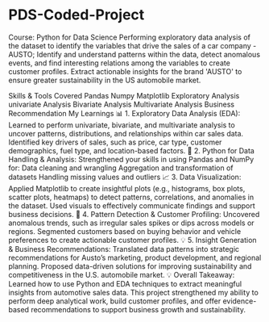 # PDS-Coded-Project
Course: Python for Data Science
Performing exploratory data analysis of the dataset to identify the variables that drive the sales of a car company - AUSTO; Identify and understand patterns within the data, detect anomalous events, and find interesting relations among the variables to create customer profiles. Extract actionable insights for the brand 'AUSTO' to ensure greater sustainability in the US automobile market.

Skills & Tools Covered
Pandas
Numpy
Matplotlib
Exploratory Analysis
univariate Analysis
Bivariate Analysis
Multivariate Analysis
Business Recommendation
My Learnings
📊 1. Exploratory Data Analysis (EDA): Learned to perform univariate, bivariate, and multivariate analysis to uncover patterns, distributions, and relationships within car sales data. Identified key drivers of sales, such as price, car type, customer demographics, fuel type, and location-based factors. 🧮 2. Python for Data Handling & Analysis: Strengthened your skills in using Pandas and NumPy for: Data cleaning and wrangling Aggregation and transformation of datasets Handling missing values and outliers 📈 3. Data Visualization: Applied Matplotlib to create insightful plots (e.g., histograms, box plots, scatter plots, heatmaps) to detect patterns, correlations, and anomalies in the dataset. Used visuals to effectively communicate findings and support business decisions. 🧠 4. Pattern Detection & Customer Profiling: Uncovered anomalous trends, such as irregular sales spikes or dips across models or regions. Segmented customers based on buying behavior and vehicle preferences to create actionable customer profiles. 💡 5. Insight Generation & Business Recommendations: Translated data patterns into strategic recommendations for Austo’s marketing, product development, and regional planning. Proposed data-driven solutions for improving sustainability and competitiveness in the U.S. automobile market. 💡 Overall Takeaway: Learned how to use Python and EDA techniques to extract meaningful insights from automotive sales data. This project strengthened my ability to perform deep analytical work, build customer profiles, and offer evidence-based recommendations to support business growth and sustainability.

